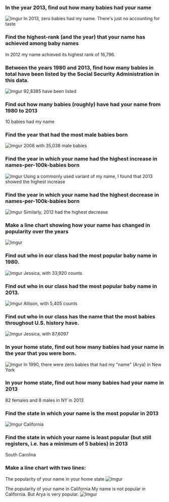 ### In the year 2013, find out how many babies had your name
![Imgur](http://i.imgur.com/M2eXuLK.png)
In 2013, zero babies had my name. There's just no accounting for taste

### Find the highest-rank (and the year) that your name has achieved among baby names
In 2012 my name achieved its highest rank of 16,796.

### Between the years 1980 and 2013, find how many babies in total have been listed by the Social Security Administration in this data.
![Imgur](http://i.imgur.com/0hgXMRw.png)
92,8385 have been listed

### Find out how many babies (roughly) have had your name from 1980 to 2013
10 babies had my name

### Find the year that had the most male babies born
![Imgur](http://i.imgur.com/rWFNhRV.png)
2008 with 35,038 male babies

### Find the year in which your name had the highest increase in names-per-100k-babies born
![Imgur](http://i.imgur.com/USAlDPy.png)
Using a commonly used variant of my name, I found that 2013 showed the highest increase

### Find the year in which your name had the highest decrease in names-per-100k-babies born
![Imgur](http://i.imgur.com/oqNESDp.png)
Similarly, 2012 had the highest decrease

### Make a line chart showing how your name has changed in popularity over the years
![Imgur](http://i.imgur.com/Gi9o3PI.png)

### Find out who in our class had the most popular baby name in 1980.
![Imgur](http://i.imgur.com/Ai5vckV.png)
Jessica, with 33,920 counts

### Find out who in our class had the most popular baby name in 2013.
![Imgur](http://i.imgur.com/lskYCR4.png)
Allison, with 5,405 counts

### Find out who in our class has the name that the most babies throughout U.S. history have.
![Imgur](http://i.imgur.com/vKE6TzA.png)
Jessica, with 87,6097

### In your home state, find out how many babies had your name in the year that you were born.
![Imgur](http://i.imgur.com/Y39CH2b.png)
In 1990, there were zero babies that had my "name" (Arya) in New York

### In your home state, find out how many babies had your name in 2013
82 females and 8 males in NY in 2013

### Find the state in which your name is the most popular in 2013
![Imgur](http://i.imgur.com/E3WkWYB.png)
California

### Find the state in which your name is least popular (but still registers, i.e. has a minimum of 5 babies) in 2013
South Carolina

### Make a line chart with two lines:

The popularity of your name in your home state
![Imgur](http://i.imgur.com/wMtfL1O.png)

The popularity of your name in California
My name is not popular in California. But Arya is very popular.
![Imgur](http://i.imgur.com/ZM7ofse.png)
